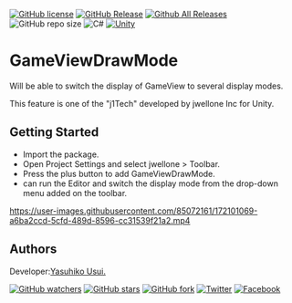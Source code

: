 [![GitHub license](https://img.shields.io/github/license/jwellone/GameViewDrawMode.svg?style=plastic)](https://github.com/jwellone/GameViewDrawMode/blob/main/LICENSE)
[![GitHub Release](https://img.shields.io/github/v/release/jwellone/GameViewDrawMode.svg?style=plastic)](https://GitHub.com/jwellone/GameViewDrawMode/releases/latest)
[![Github All Releases](https://img.shields.io/github/downloads/jwellone/GameViewDrawMode/total?color=blue&style=plastic)](https://GitHub.com/jwellone/GameViewDrawMode/releases)
![GitHub repo size](https://img.shields.io/github/repo-size/jwellone/GameViewDrawMode?label=size&style=plastic)
![C#](https://img.shields.io/badge/C%23-239120?logo=c-sharp&style=plastic)
[![Unity](https://img.shields.io/badge/Unity-100000?logo=unity&style=plastic)](https://unity.com)


# GameViewDrawMode
Will be able to switch the display of GameView to several display modes.

This feature is one of the "j1Tech" developed by jwellone Inc for Unity.


## Getting Started
- Import the package.
- Open Project Settings and select jwellone > Toolbar.
- Press the plus button to add GameViewDrawMode.
- can run the Editor and switch the display mode from the drop-down menu added on the toolbar.

https://user-images.githubusercontent.com/85072161/172101069-a6ba2ccd-5cfd-489d-8596-cc31539f21a2.mp4

## Authors
Developer:[Yasuhiko Usui.](https://github.com/UsuiYasuhiko-jw1)


[![GitHub watchers](https://img.shields.io/github/watchers/jwellone/GameViewDrawMode.svg?style=social&label=Watch)](https://GitHub.com/jwellone/GameViewDrawMode/watchers/)
[![GitHub stars](https://img.shields.io/github/stars/jwellone/GameViewDrawMode.svg?style=social&label=Stars)](https://GitHub.com/jwellone/GameViewDrawMode/stargazers)
[![GitHub fork](https://img.shields.io/github/forks/jwellone/GameViewDrawMode.svg?style=social&label=Fork)](https://GitHub.com/jwellone/GameViewDrawMode/network/members)
[![Twitter](https://img.shields.io/twitter/follow/jwellone?label=Twitter&logo=twitter&style=social)](http://twitter.com/jwellone)
[![Facebook](https://img.shields.io/badge/Facebook-1877F2?style=for-the-badge&logo=facebook&logoColor=white&style=plastic)](https://www.facebook.com/jwellone)

